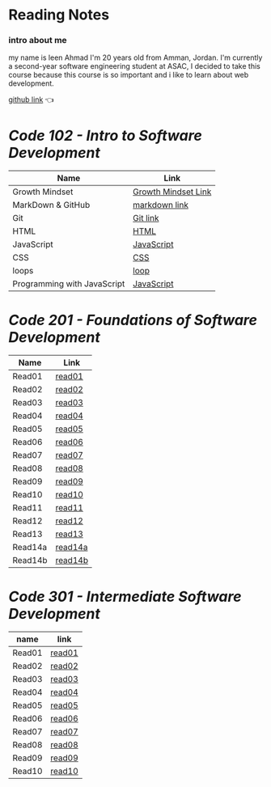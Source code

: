 # Reading Notes

### **intro about me**

my name is leen Ahmad I'm 20 years old from Amman, Jordan. I'm currently a second-year software engineering student at ASAC,
I decided to take this course because this course is so important and i like to learn about web development.

[github link](https://github.com/leenahmad) 👈

# *Code 102 - Intro to Software Development*

Name | Link
------------ | -------------
Growth Mindset | [Growth Mindset Link](https://leenahmad.github.io/reading-notes/)
MarkDown & GitHub | [markdown link](https://leenahmad.github.io/reading-notes/read01)
Git | [Git link](https://leenahmad.github.io/reading-notes/Read02)
HTML | [HTML](https://leenahmad.github.io/reading-notes/read03)
JavaScript | [JavaScript](https://leenahmad.github.io/reading-notes/read04)
CSS | [CSS](https://leenahmad.github.io/reading-notes/read06)
loops | [loop](https://leenahmad.github.io/reading-notes/read05)
Programming with JavaScript | [JavaScript](https://leenahmad.github.io/reading-notes/read07)

# *Code 201 - Foundations of Software Development*

Name | Link
------------ | -------------
Read01 | [read01](https://leenahmad.github.io/reading-notes/class-01)
Read02 | [read02](https://leenahmad.github.io/reading-notes/class-02)
Read03 | [read03](https://leenahmad.github.io/reading-notes/class-03)
Read04 | [read04](https://leenahmad.github.io/reading-notes/class-04)
Read05 | [read05](https://leenahmad.github.io/reading-notes/class-05)
Read06 | [read06](https://leenahmad.github.io/reading-notes/class-06)
Read07 | [read07](https://leenahmad.github.io/reading-notes/class-07)
Read08 | [read08](https://leenahmad.github.io/reading-notes/class-08)
Read09 | [read09](https://leenahmad.github.io/reading-notes/class-09)
Read10 | [read10](https://leenahmad.github.io/reading-notes/class-10)
Read11 | [read11](https://leenahmad.github.io/reading-notes/class-11)
Read12 | [read12](https://leenahmad.github.io/reading-notes/class-12)
Read13 | [read13](https://leenahmad.github.io/reading-notes/class-13)
Read14a | [read14a](https://leenahmad.github.io/reading-notes/class-14a)
Read14b | [read14b](https://leenahmad.github.io/reading-notes/class-14b)

# *Code 301 - Intermediate Software Development*

name | link
------------ | ------------
Read01 | [read01](https://leenahmad.github.io/reading-notes/read1)
Read02 | [read02](https://leenahmad.github.io/reading-notes/read2)
Read03 | [read03](https://leenahmad.github.io/reading-notes/read3)
Read04 | [read04](https://leenahmad.github.io/reading-notes/read4)
Read05 | [read05](https://leenahmad.github.io/reading-notes/read5)
Read06 | [read06](https://leenahmad.github.io/reading-notes/read6)
Read07 | [read07](https://leenahmad.github.io/reading-notes/read7)
Read08 | [read08](https://leenahmad.github.io/reading-notes/read8)
Read09 | [read09](https://leenahmad.github.io/reading-notes/read9)
Read10 | [read10](https://leenahmad.github.io/reading-notes/read10)